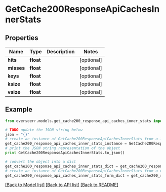 # GetCache200ResponseApiCachesInnerStats


## Properties
Name | Type | Description | Notes
------------ | ------------- | ------------- | -------------
**hits** | **float** |  | [optional] 
**misses** | **float** |  | [optional] 
**keys** | **float** |  | [optional] 
**ksize** | **float** |  | [optional] 
**vsize** | **float** |  | [optional] 

## Example

```python
from overseerr.models.get_cache200_response_api_caches_inner_stats import GetCache200ResponseApiCachesInnerStats

# TODO update the JSON string below
json = "{}"
# create an instance of GetCache200ResponseApiCachesInnerStats from a JSON string
get_cache200_response_api_caches_inner_stats_instance = GetCache200ResponseApiCachesInnerStats.from_json(json)
# print the JSON string representation of the object
print GetCache200ResponseApiCachesInnerStats.to_json()

# convert the object into a dict
get_cache200_response_api_caches_inner_stats_dict = get_cache200_response_api_caches_inner_stats_instance.to_dict()
# create an instance of GetCache200ResponseApiCachesInnerStats from a dict
get_cache200_response_api_caches_inner_stats_form_dict = get_cache200_response_api_caches_inner_stats.from_dict(get_cache200_response_api_caches_inner_stats_dict)
```
[[Back to Model list]](../README.md#documentation-for-models) [[Back to API list]](../README.md#documentation-for-api-endpoints) [[Back to README]](../README.md)


